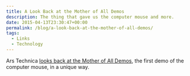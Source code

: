 ```yaml
---
title: A Look Back at the Mother of All Demos
description: The thing that gave us the computer mouse and more.
date: 2015-04-13T23:30:47+00:00
permalink: /blog/a-look-back-at-the-mother-of-all-demos/
tags:
  - Links
  - Technology
---
```


Ars Technica [looks back at the Mother of All Demos](http://arstechnica.com/the-multiverse/2015/04/from-the-vault-watching-and-re-watching-the-mother-of-all-demos/), the first demo of the computer mouse, in a unique way.
